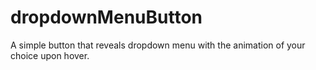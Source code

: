 # dropdownMenuButton
A simple button that reveals dropdown menu with the animation of your choice upon hover.

